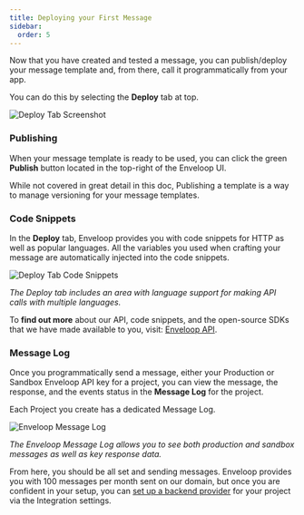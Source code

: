 ```yaml
---
title: Deploying your First Message
sidebar:
  order: 5
---
```


Now that you have created and tested a message, you can publish/deploy your message template and, from there, call it programmatically from your app.

You can do this by selecting the **Deploy** tab at top.


![Deploy Tab Screenshot](/images/Screen%20Shot%202022-12-15%20at%203.59.07%20PM.png)


### Publishing

When your message template is ready to be used, you can click the green **Publish** button located in the top-right of the Enveloop UI.

While not covered in great detail in this doc, Publishing a template is a way to manage versioning for your message templates.

### Code Snippets

In the **Deploy** tab, Enveloop provides you with code snippets for HTTP as well as popular languages. All the variables you used when crafting your message are automatically injected into the code snippets.

![Deploy Tab Code Snippets](/images/Screen%20Shot%202022-12-15%20at%204.38.41%20PM.png)

*The Deploy tab includes an area with language support for making API calls with multiple languages.*

To **find out more** about our API, code snippets, and the open-source SDKs that we have made available to you, visit: [Enveloop API](../../enveloop-api/getting-started-with-enveloop-api.md).

### Message Log

Once you programmatically send a message, either your Production or Sandbox Enveloop API key for a project, you can view the message, the response, and the events status in the **Message Log** for the project.

Each Project you create has a dedicated Message Log.

![Enveloop Message Log](/images/Screen%20Shot%202022-12-15%20at%205.01.49%20PM.png)

*The Enveloop Message Log allows you to see both production and sandbox messages as well as key response data.*

From here, you should be all set and sending messages. Enveloop provides you with 100 messages per month sent on our domain, but once you are confident in your setup, you can [set up a backend provider](../../integrations/do-i-need-integrations.md) for your project via the Integration settings.


